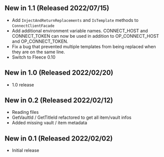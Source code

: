 ## New in 1.1 (Released 2022/07/15)
* Add `InjectAndReturnReplacements` and `IsTemplate` methods to `ConnectClientFacade`
* Add additional environment variable names. CONNECT_HOST and CONNECT_TOKEN can now be used in addition to OP_CONNECT_HOST and OP_CONNECT_TOKEN.
* Fix a bug that prevented multiple templates from being replaced when they are on the same line.
* Switch to Fleece 0.10

## New in 1.0 (Released 2022/02/20)
* 1.0 release

## New in 0.2 (Released 2022/02/12)
* Reading files
* GetVaultId / GetTitleId refactored to get all item/vault infos
* Added missing vault / item metadata

## New in 0.1 (Released 2022/02/02)
* Initial release
